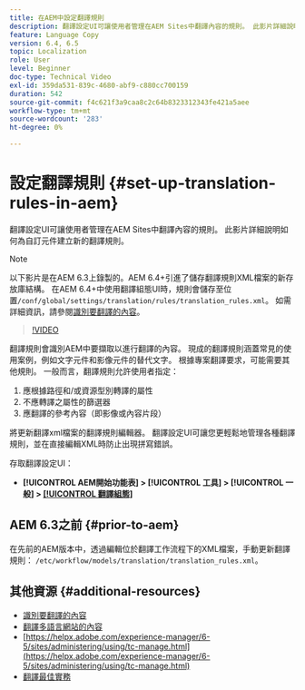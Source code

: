 ```yaml
---
title: 在AEM中設定翻譯規則
description: 翻譯設定UI可讓使用者管理在AEM Sites中翻譯內容的規則。 此影片詳細說明如何為自訂元件建立新的翻譯規則。
feature: Language Copy
version: 6.4, 6.5
topic: Localization
role: User
level: Beginner
doc-type: Technical Video
exl-id: 359da531-839c-4680-abf9-c880cc700159
duration: 542
source-git-commit: f4c621f3a9caa8c2c64b8323312343fe421a5aee
workflow-type: tm+mt
source-wordcount: '283'
ht-degree: 0%

---
```


# 設定翻譯規則 {#set-up-translation-rules-in-aem}

翻譯設定UI可讓使用者管理在AEM Sites中翻譯內容的規則。 此影片詳細說明如何為自訂元件建立新的翻譯規則。

>[!NOTE]
>
> 以下影片是在AEM 6.3上錄製的。AEM 6.4+引進了儲存翻譯規則XML檔案的新存放庫結構。 在AEM 6.4+中使用翻譯組態UI時，規則會儲存至位置`/conf/global/settings/translation/rules/translation_rules.xml`。 如需詳細資訊，請參閱[識別要翻譯的內容](https://helpx.adobe.com/experience-manager/6-5/sites/administering/using/tc-rules.html)。

>[!VIDEO](https://video.tv.adobe.com/v/18135?quality=12&learn=on)

翻譯規則會識別AEM中要擷取以進行翻譯的內容。 現成的翻譯規則涵蓋常見的使用案例，例如文字元件和影像元件的替代文字。 根據專案翻譯要求，可能需要其他規則。 一般而言，翻譯規則允許使用者指定：

1. 應根據路徑和/或資源型別轉譯的屬性
2. 不應轉譯之屬性的篩選器
3. 應翻譯的參考內容（即影像或內容片段）

將更新翻譯xml檔案的翻譯規則編輯器。 翻譯設定UI可讓您更輕鬆地管理各種翻譯規則，並在直接編輯XML時防止出現拼寫錯誤。

存取翻譯設定UI：

* **[!UICONTROL AEM開始功能表] > [!UICONTROL 工具] > [!UICONTROL 一般] > [[!UICONTROL 翻譯組態]](http://localhost:4502/libs/cq/translation/translationrules/contexts.html)**

## AEM 6.3之前 {#prior-to-aem}

在先前的AEM版本中，透過編輯位於翻譯工作流程下的XML檔案，手動更新翻譯規則： `/etc/workflow/models/translation/translation_rules.xml`。

## 其他資源 {#additional-resources}

* [識別要翻譯的內容](https://helpx.adobe.com/experience-manager/6-5/sites/administering/using/tc-rules.html)
* [翻譯多語言網站的內容](https://helpx.adobe.com/experience-manager/6-5/sites/administering/using/translation.html)
* [https://helpx.adobe.com/experience-manager/6-5/sites/administering/using/tc-manage.html](https://helpx.adobe.com/experience-manager/6-5/sites/administering/using/tc-manage.html)
* [翻譯最佳實務](https://helpx.adobe.com/experience-manager/6-5/sites/administering/using/tc-bp.html)
